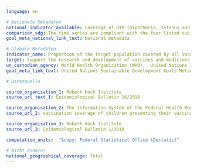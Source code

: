 ```yaml
---
language: en

# Nationale Metadaten
national_indicator_available: Coverage of DTP (diphtheria, tetanus and pertussis) containing vaccine at school entrance <br> Coverage of measles containing vaccine at school entrance <br> Coverage of pneumococcal conjugate vaccine at school entrance <br> Coverage of HPV containing vaccine of 15 years old girls
comparison_sdg: The time series are compliant with the four listed sub-indicators in the international metadata description.
goal_meta_national_link_text: National metadata

# Globale Metadaten
indicator_name: Proportion of the target population covered by all vaccines included in their national programme
target: Support the research and development of vaccines and medicines for the communicable and non-communicable diseases that primarily affect developing countries, provide access to affordable essential medicines and vaccines, in accordance with the Doha Declaration on the TRIPS Agreement and Public Health, which affirms the right of developing countries to use to the full the provisions in the Agreement on Trade-Related Aspects of Intellectual Property Rights regarding flexibilities to protect public health, and, in particular, provide access to medicines for all
un_custodian_agency: World Health Organization (WHO),  United Nations International Children's Fund (UNICEF)
goal_meta_link_text: United Nations Sustainable Development Goals Metadata

# Datenquelle

source_organisation_1: Robert Koch Institute
source_url_text_1: Epidemiological Bulletin 16/2018

source_organisation_2: The Information System of the Federal Health Monitoring
source_url_2: vaccination coverage of children presenting their vaccination card at school entry health examinations

source_organisation_3: Robert Koch Institute
source_url_3: Epidemiological Bulletin 1/2018

computation_units:  "&copy; Federal Statistical Office (Destatis)"

# Nicht ändern!
national_geographical_coverage: Total
---
```

